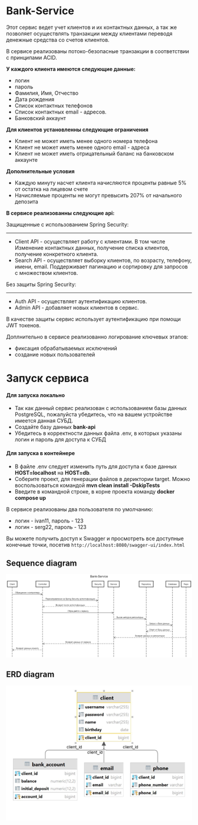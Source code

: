 # Bank-Service

Этот сервис ведет учет клиентов и их контактных данных, а так же позволяет осуществлять транзакции между клиентами переводя денежные средства со счетов клиентов.

В сервисе реализованы потоко-безопасные транзакции в соответствии с принципами ACID.

**У каждого клиента имеются следующие данные:**
* логин
* пароль
* Фамилия, Имя, Отчество
* Дата рождения
* Список контактных телефонов
* Список контактных email - адресов.
* Банковский аккаунт

**Для клиентов установленны следующие ограничения**
* Клиент не может иметь менее одного номера телефона
* Клиент не может иметь менее одного email - адреса
* Клиент не может иметь отрицательный баланс на банковском аккаунте

**Дополнительные условия**
* Каждую минуту насчет клиента начисляются проценты равные 5% от остатка на лицевом счете
* Начисляемые проценты не могут превысить 207% от начального депозита

**В сервисе реализованны следующие api:**

Защищенные с использованием Spring Security:

---
* Client API - осуществляет работу с клиентами. В том числе Изменение контактных данных, получение списка клиентов, получение конкретного клиента.
* Search API - осуществляет выборку клиентов, по возрасту, телефону, имени, email. Поддерживает пагинацию и сортировку для запросов с множеством клиентов.

Без защиты Spring Security:

---
* Auth API - осуществляет аутентификацию клиентов.
* Admin API - добавляет новых клиентов в сервис.

В качестве защиты сервис использует аутентификацию при помощи JWT токенов.

Доплнительно в сервисе реализованно логирование ключевых этапов:
* фиксация обрабатываемых исключений
* создание новых пользователей

# Запуск сервиса
#### Для запуска локально
* Так как данный сервис реализован с использованием базы данных PostgreSQL, пожалуйста убедитесь, что на вашем устройстве имеется данная СУБД.
* Создайте базу данных **bank-api**
* Убедитесь в корректности данных файла .env, в которых указаны логин и пароль для доступа к СУБД

#### Для запуска в контейнере
* В файле .env следует изменить путь для доступа к базе данных **HOST=localhost** на **HOST=db**.
* Соберите проект, для генерации файлов в дериктории target. Можно воспользоваться командой **mvn clean install -DskipTests**
* Введите в командной строке, в корне проекта команду **docker compose up**

В сервисе реализованы два пользователя по умолчанию:
* логин - ivan11, пароль - 123
* логин - serg22, пароль - 123

Вы можете получить доступ к Swagger и просмотреть все доступные конечные точки, посетив `http://localhost:8080/swagger-ui/index.html`

## Sequence diagram

![Sequence diagram](docs/sequence-diagram.png)


## ERD diagram

![Class diagram](docs/erd-digram.jpg)